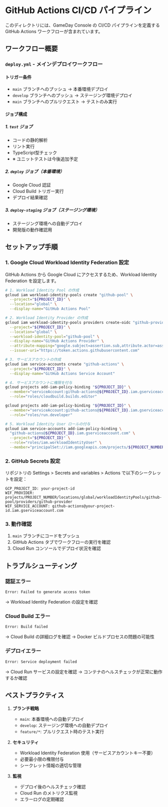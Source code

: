 # GitHub Actions CI/CD パイプライン

このディレクトリには、GameDay Console の CI/CD パイプラインを定義するGitHub Actions ワークフローが含まれています。

## ワークフロー概要

### `deploy.yml` - メインデプロイワークフロー

#### トリガー条件
- `main` ブランチへのプッシュ → 本番環境デプロイ
- `develop` ブランチへのプッシュ → ステージング環境デプロイ
- `main` ブランチへのプルリクエスト → テストのみ実行

#### ジョブ構成

##### 1. `test` ジョブ
- コードの静的解析
- リント実行
- TypeScript型チェック
- ※ ユニットテストは今後追加予定

##### 2. `deploy` ジョブ（本番環境）
- Google Cloud 認証
- Cloud Build トリガー実行
- デプロイ結果確認

##### 3. `deploy-staging` ジョブ（ステージング環境）
- ステージング環境への自動デプロイ
- 開発版の動作確認用

## セットアップ手順

### 1. Google Cloud Workload Identity Federation 設定

GitHub Actions から Google Cloud にアクセスするため、Workload Identity Federation を設定します。

```bash
# 1. Workload Identity Pool の作成
gcloud iam workload-identity-pools create "github-pool" \
  --project="${PROJECT_ID}" \
  --location="global" \
  --display-name="GitHub Actions Pool"

# 2. Workload Identity Provider の作成
gcloud iam workload-identity-pools providers create-oidc "github-provider" \
  --project="${PROJECT_ID}" \
  --location="global" \
  --workload-identity-pool="github-pool" \
  --display-name="GitHub Actions Provider" \
  --attribute-mapping="google.subject=assertion.sub,attribute.actor=assertion.actor,attribute.repository=assertion.repository" \
  --issuer-uri="https://token.actions.githubusercontent.com"

# 3. サービスアカウントの作成
gcloud iam service-accounts create "github-actions" \
  --project="${PROJECT_ID}" \
  --display-name="GitHub Actions Service Account"

# 4. サービスアカウントに権限を付与
gcloud projects add-iam-policy-binding "${PROJECT_ID}" \
  --member="serviceAccount:github-actions@${PROJECT_ID}.iam.gserviceaccount.com" \
  --role="roles/cloudbuild.builds.editor"

gcloud projects add-iam-policy-binding "${PROJECT_ID}" \
  --member="serviceAccount:github-actions@${PROJECT_ID}.iam.gserviceaccount.com" \
  --role="roles/run.developer"

# 5. Workload Identity User ロールの付与
gcloud iam service-accounts add-iam-policy-binding \
  "github-actions@${PROJECT_ID}.iam.gserviceaccount.com" \
  --project="${PROJECT_ID}" \
  --role="roles/iam.workloadIdentityUser" \
  --member="principalSet://iam.googleapis.com/projects/${PROJECT_NUMBER}/locations/global/workloadIdentityPools/github-pool/attribute.repository/ma-fukuda-sk/Google_Cloud_Game_Day"
```

### 2. GitHub Secrets 設定

リポジトリの Settings > Secrets and variables > Actions で以下のシークレットを設定：

```
GCP_PROJECT_ID: your-project-id
WIF_PROVIDER: projects/PROJECT_NUMBER/locations/global/workloadIdentityPools/github-pool/providers/github-provider
WIF_SERVICE_ACCOUNT: github-actions@your-project-id.iam.gserviceaccount.com
```

### 3. 動作確認

1. `main` ブランチにコードをプッシュ
2. GitHub Actions タブでワークフローの実行を確認
3. Cloud Run コンソールでデプロイ状況を確認

## トラブルシューティング

### 認証エラー
```
Error: Failed to generate access token
```
→ Workload Identity Federation の設定を確認

### Cloud Build エラー
```
Error: Build failed
```
→ Cloud Build の詳細ログを確認
→ Docker ビルドプロセスの問題の可能性

### デプロイエラー
```
Error: Service deployment failed
```
→ Cloud Run サービスの設定を確認
→ コンテナのヘルスチェックが正常に動作するか確認

## ベストプラクティス

1. **ブランチ戦略**
   - `main`: 本番環境への自動デプロイ
   - `develop`: ステージング環境への自動デプロイ
   - `feature/*`: プルリクエスト時のテスト実行

2. **セキュリティ**
   - Workload Identity Federation 使用（サービスアカウントキー不要）
   - 必要最小限の権限付与
   - シークレット情報の適切な管理

3. **監視**
   - デプロイ後のヘルスチェック確認
   - Cloud Run のメトリクス監視
   - エラーログの定期確認